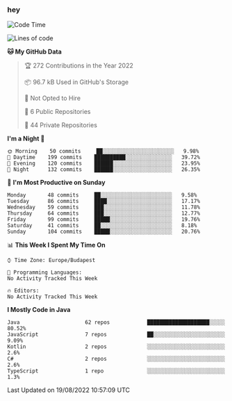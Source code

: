 ### hey

<!--START_SECTION:waka-->
![Code Time](http://img.shields.io/badge/Code%20Time-801%20hrs%2035%20mins-blue)

![Lines of code](https://img.shields.io/badge/From%20Hello%20World%20I%27ve%20Written-509%20Thousand%20lines%20of%20code-blue)

**🐱 My GitHub Data** 

> 🏆 272 Contributions in the Year 2022
 > 
> 📦 96.7 kB Used in GitHub's Storage 
 > 
> 🚫 Not Opted to Hire
 > 
> 📜 6 Public Repositories 
 > 
> 🔑 44 Private Repositories  
 > 
**I'm a Night 🦉** 

```text
🌞 Morning    50 commits     ██░░░░░░░░░░░░░░░░░░░░░░░   9.98% 
🌆 Daytime    199 commits    ██████████░░░░░░░░░░░░░░░   39.72% 
🌃 Evening    120 commits    ██████░░░░░░░░░░░░░░░░░░░   23.95% 
🌙 Night      132 commits    ██████░░░░░░░░░░░░░░░░░░░   26.35%

```
📅 **I'm Most Productive on Sunday** 

```text
Monday       48 commits     ██░░░░░░░░░░░░░░░░░░░░░░░   9.58% 
Tuesday      86 commits     ████░░░░░░░░░░░░░░░░░░░░░   17.17% 
Wednesday    59 commits     ███░░░░░░░░░░░░░░░░░░░░░░   11.78% 
Thursday     64 commits     ███░░░░░░░░░░░░░░░░░░░░░░   12.77% 
Friday       99 commits     █████░░░░░░░░░░░░░░░░░░░░   19.76% 
Saturday     41 commits     ██░░░░░░░░░░░░░░░░░░░░░░░   8.18% 
Sunday       104 commits    █████░░░░░░░░░░░░░░░░░░░░   20.76%

```


📊 **This Week I Spent My Time On** 

```text
⌚︎ Time Zone: Europe/Budapest

💬 Programming Languages: 
No Activity Tracked This Week

🔥 Editors: 
No Activity Tracked This Week

```

**I Mostly Code in Java** 

```text
Java                     62 repos            ████████████████████░░░░░   80.52% 
JavaScript               7 repos             ██░░░░░░░░░░░░░░░░░░░░░░░   9.09% 
Kotlin                   2 repos             ░░░░░░░░░░░░░░░░░░░░░░░░░   2.6% 
C#                       2 repos             ░░░░░░░░░░░░░░░░░░░░░░░░░   2.6% 
TypeScript               1 repo              ░░░░░░░░░░░░░░░░░░░░░░░░░   1.3%

```



 Last Updated on 19/08/2022 10:57:09 UTC
<!--END_SECTION:waka-->
